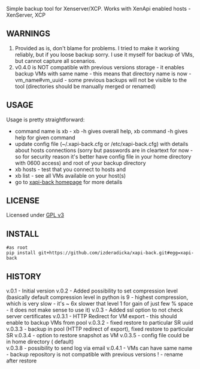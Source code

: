 Simple backup tool for Xenserver/XCP.  Works with XenApi enabled hosts - XenServer,  XCP

WARNINGS
--------

1. Provided as is,  don't blame for problems. I tried to make it working reliably, 
but if you loose backup sorry.   I use it myself for backup of VMs,  but cannot capture all scenarios.
2. v0.4.0 is NOT compatible with previous versions storage -  it enables backup VMs with same name - this
means that directory name is now - vm_name#vm_uuid -   some previous backups will not be visible to the 
tool (directories should be manually merged or renamed)

USAGE
-----

Usage is pretty straightforward:
* command name is xb -  xb -h gives overall help,  xb command -h gives help for given command
* update config file (~/.xapi-back.cfg or /etc/xapi-back.cfg)  with details about hosts connections (sorry but passwords are in 
cleartext for now - so for security reason it's better have config file in your home directory with 0600 access) and root of your 
backup directory
* xb hosts -  test that you connect to hosts and
* xb list  - see all VMs available on your host(s)
* go to [xapi-back homepage](http://zderadicka.eu/projects/python/xapi-back-simple-xen-backup-tool/) for more details  

LICENSE
-------
Licensed under [GPL v3](http://www.gnu.org/copyleft/gpl.html) 

INSTALL
-------
```
#as root
pip install git+https://github.com/izderadicka/xapi-back.git#egg=xapi-back
```

HISTORY
-------
v.0.1 - Initial version
v.0.2 - Added possibility to set compression level (basically default compression level in python
				is 9 - highest compression, which is very slow -  it's ~ 6x slower that level 1 for  gain of 
				just few % space - it does not make sense to use it)
v.0.3 - Added ssl option to not check server certificates
v.0.3.1 - HTTP Redirect for VM export - this should enable to backup VMs from pool
v.0.3.2 - fixed restore to particular SR uuid
v.0.3.3 - backup in pool (HTTP redirect of export), fixed restore to particular SR
v.0.3.4 - option to restore snapshot as VM
v.0.3.5 - config file could be in home directory ( default)  
v.0.3.8 - possibility to send log via email 
v.0.4.1 - VMs can have same name
				- backup repository is not compatible with previous versions !
				- rename after restore
